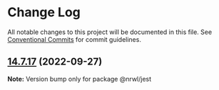 # Change Log

All notable changes to this project will be documented in this file.
See [Conventional Commits](https://conventionalcommits.org) for commit guidelines.

## [14.7.17](https://github.com/nrwl/nx/compare/14.7.16...14.7.17) (2022-09-27)

**Note:** Version bump only for package @nrwl/jest
